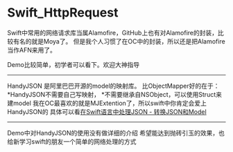 # Swift_HttpRequest
Swift中常用的网络请求库当属Alamofire，GitHub上也有对Alamofire的封装，比较有名的就是Moya了。
但是我个人习惯了在OC中的封装，所以还是把Alamofire当作AFN来用了。

Demo比较简单，初学者可以看下。欢迎大神指导

-----------------

HandyJSON 是阿里巴巴开源的model的映射库。
比ObjectMapper好的在于：
*HandyJSON不需要自己写映射，
*不需要继承自NSObject，可以使用Struct来建model
我在OC最喜欢的就是MJExtention了，所以swift中你肯定会爱上HandyJSON的
具体可以看[在Swift语言中处理JSON - 转换JSON和Model](http://www.cocoachina.com/swift/20161010/17711.html)


---------
Demo中对HandyJSON的使用没有做详细的介绍
希望能达到抛砖引玉的效果，也给新学习swift的朋友一个简单的网络处理的方式
